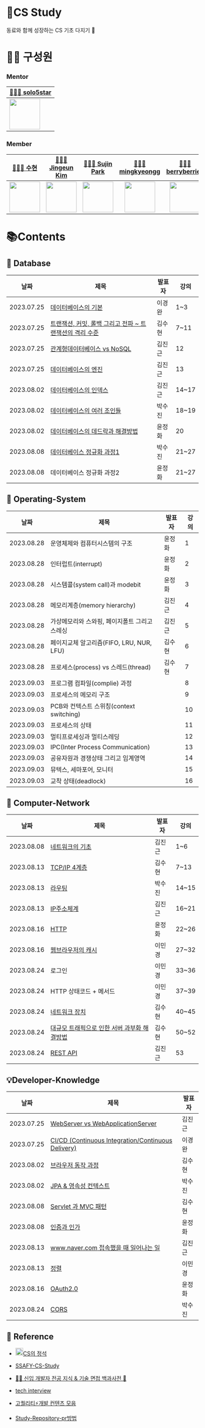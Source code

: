 # 📖CS Study

동료와 함께 성장하는 CS 기초 다지기 🌱

# 👩🏻 구성원

### Mentor 

| [🧑🏻‍💻 solo5star](https://github.com/solo5star)|
| --- |
| [<img src="https://avatars.githubusercontent.com/u/20203944?v=4" width="80">](https://github.com/solo5star) |

### Member

| [👩🏻‍💻 수현](https://github.com/24tngus) | [🧑🏻‍💻 Jingeun Kim](https://github.com/jindream6128) | [👩🏻‍💻 Sujin Park](https://github.com/sujin-park0607) | [🧑🏻‍💻 mingkyeongg](https://github.com/mingkyeongg) | [👩🏻‍💻 berryberries](https://github.com/berryberries) |
|:------------------------------------:|:------------------------------------:|:------------------------------------:|:------------------------------------:|:------------------------------------:|
|[<img src="https://avatars.githubusercontent.com/u/68477988?v=4" width="80">](https://github.com/24tngus)|[<img src="https://avatars.githubusercontent.com/u/101094583?v=4" width="80">](https://github.com/jindream6128)|[<img src="https://avatars.githubusercontent.com/u/75667075?v=4" width="80">](https://github.com/park0607)|[<img src="https://avatars.githubusercontent.com/u/122078277?v=4" width="80">](https://github.com/mingkyeongg)|[<img src="https://avatars.githubusercontent.com/u/122462263?v=4" width="80">](https://github.com/berryberries)|

# 📚Contents

## 📘 Database

| 날짜 | 제목 | 발표자 | 강의 |
| ----- | ----- | ----- | ---- |
| 2023.07.25 | [데이터베이스의 기본](./Contents/Database/1.%20데이터%20베이스의%20기본.md) | 이경완 | 1~3 |
| 2023.07.25 | [트랜잭션, 커밋, 롤백 그리고 전파 ~ 트랜잭션의 격리 수준](./Contents/Database/2.%20트랜잭션.md) | 김수현 | 7~11 |
| 2023.07.25 | [관계형데이터베이스 vs NoSQL](./Contents/Database/3.%20데이터베이스의%20종류와%20엔진.md) | 김진근 | 12 |
| 2023.07.25 | [데이터베이스의 엔진](./Contents/Database/3.%20데이터베이스의%20종류와%20엔진.md) | 김진근 | 13 |
| 2023.08.02 | [데이터베이스의 인덱스](./Contents/Database/4.%20데이터%20베이스의%20인덱스.md) | 김진근 | 14~17 |
| 2023.08.02 | [데이터베이스의 여러 조인들](./Contents/Database/5.%20데이터베이스의%20여러%20조인들.md)| 박수진 | 18~19 |
| 2023.08.02 | [데이터베이스의 데드락과 해결방법](./Contents/Database/6.%20데드락의%20발생%20원인과%20해결%20방법.md) | 윤정화 | 20 |
| 2023.08.08 | [데이터베이스 정규화 과정1](./Contents/Database/7.%20데이터베이스%20정규화과정1.md) | 박수진 | 21~27 |
| 2023.08.08 | 데이터베이스 정규화 과정2 | 윤정화 | 21~27 |

## 📗 Operating-System

| 날짜 | 제목 | 발표자 | 강의 |
| ----- | ----- | ----- | ---- |
| 2023.08.28 | 운영체제와 컴퓨터시스템의 구조 | 윤정화 | 1 |
| 2023.08.28 | 인터럽트(interrupt) | 윤정화 | 2 |
| 2023.08.28 | 시스템콜(system call)과 modebit | 윤정화 | 3 |
| 2023.08.28 | 메모리계층(memory hierarchy) | 김진근 | 4 |
| 2023.08.28 | 가상메모리와 스와핑, 페이지폴트 그리고 스레싱 | 김진근 | 5 |
| 2023.08.28 | 페이지교체 알고리즘(FIFO, LRU, NUR, LFU) | 김수현 | 6 |
| 2023.08.28 | 프로세스(process) vs 스레드(thread) | 김수현 | 7 |
| 2023.09.03 | 프로그램 컴파일(complie) 과정 |  | 8 |
| 2023.09.03 | 프로세스의 메모리 구조 |  | 9 |
| 2023.09.03 | PCB와 컨텍스트 스위칭(context switching) |  | 10 |
| 2023.09.03 | 프로세스의 상태 |  | 11 |
| 2023.09.03 | 멀티프로세싱과 멀티스레딩 |  | 12 |
| 2023.09.03 | IPC(Inter Process Communication) |  | 13 |
| 2023.09.03 | 공유자원과 경쟁상태 그리고 임계영역 |  | 14 |
| 2023.09.03 | 뮤텍스, 세마포어, 모니터 |  | 15 |
| 2023.09.03 | 교착 상태(deadlock) |  | 16 |

## 📕 Computer-Network

| 날짜 | 제목 | 발표자 | 강의 |
| ----- | ----- | ----- | ---- |
| 2023.08.08 | [네트워크의 기초](./Contents/Network/1.%20네트워크의%20기초.md) | 김진근 | 1~6 |
| 2023.08.13 | [TCP/IP 4계층](./Contents/Network/2.%20TCP_IP%204계층.md) | 김수현 | 7~13 |
| 2023.08.13 | [라우팅](./Contents/Network/3.%20라우팅.md) | 박수진 | 14~15 |
| 2023.08.13 | [IP주소체계](./Contents/Network/4.%20IP주소체계.md) | 김진근 | 16~21 |
| 2023.08.16 | [HTTP](./Contents/Network/5.%20HTTP.md) | 윤정화 | 22~26 |
| 2023.08.16 | [웹브라우저의 캐시](./Contents/Network/6.%20웹브라우저의%20캐시.md) | 이민경 | 27~32 |
| 2023.08.24 | 로그인 | 이민경 | 33~36 |
| 2023.08.24 | HTTP 상태코드 + 메서드 | 이민경 | 37~39 |
| 2023.08.24 | [네트워크 장치](./Contents/Network/9.%20네트워크%20장치.md) | 김수현 | 40~45 |
| 2023.08.24 | [대규모 트래픽으로 인한 서버 과부화 해결방법](./Contents/Network/10.%20대규모%20트래픽%20.md) | 김수현 | 50~52 |
| 2023.08.24 | [REST API](./Contents/Network/11.%20REST%20API.md) | 김진근 | 53 |



## 💡Developer-Knowledge

| 날짜 | 제목 | 발표자 |
| ----- | ----- | ----- |
| 2023.07.25 | [WebServer vs WebApplicationServer](./Contents/Knowledge/WebServer%20vs%20WebApplicationServer.md) | 김진근 |
| 2023.07.25 | [CI/CD (Continuous Integration/Continuous Delivery)](./Contents/Knowledge/CI,CD.md) | 이경완 |
| 2023.08.02 | [브라우저 동작 과정](./Contents/Knowledge/브라우저의%20동작과정.md) | 김수현 |
| 2023.08.02 | [JPA & 영속성 컨텍스트](./Contents/Knowledge/JPA%20&%20영속성%20컨텍스트.md) | 박수진 |
| 2023.08.08 | [Servlet 과 MVC 패턴](./Contents/Knowledge/Servlet과%20MVC.md) | 김수현 |
| 2023.08.08 | [인증과 인가](./Contents/Knowledge/인증과%20인가.md) | 윤정화 |
| 2023.08.13 | [www.naver.com 접속했을 때 일어나는 일](./Contents/Knowledge/www.naver.com의%20동작과정.md) | 김진근 |
| 2023.08.13 | [정렬](./Contents/Knowledge/정렬.html) | 이민경 |
| 2023.08.16 | [OAuth2.0](./Contents/Knowledge/OAuth2.0.md) | 윤정화 |
| 2023.08.24 | [CORS](./Contents/Knowledge/CORS.md) | 박수진 |


## 📎 Reference

- [<img height="20" src="https://user-images.githubusercontent.com/47595515/198836603-4a8efbb1-3a55-4130-b211-a039cb9cfd8d.png" width="20"/>CS의 정석](https://www.inflearn.com/course/%EA%B0%9C%EB%B0%9C%EC%9E%90-%EB%A9%B4%EC%A0%91-cs-%ED%8A%B9%EA%B0%95/dashboard)

- [SSAFY-CS-Study](https://github.com/SSAFY-SEOUL-19-ALGO/cs-study)

- [👶🏻 신입 개발자 전공 지식 & 기술 면접 백과사전 📖](https://github.com/gyoogle/tech-interview-for-developer)

- [tech interview](https://github.com/WeareSoft/tech-interview)

- [고퀄리티⚡개발 컨텐츠 모음](https://github.com/Integerous/goQuality-dev-contents)

- [Study-Repository-pr방법](https://aware-aura-a30.notion.site/74d6ee5f71d443d0804d6b06db6249cc?pvs=4)
